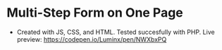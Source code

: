 # Multi-Step Form on One Page
- Created with JS, CSS, and HTML. Tested succesfully with PHP. Live preview: https://codepen.io/Luminx/pen/NWXbxPQ
